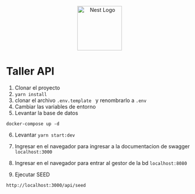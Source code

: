 <p align="center">
  <a href="http://nestjs.com/" target="blank"><img src="https://nestjs.com/img/logo-small.svg" width="120" alt="Nest Logo" /></a>
</p>

# Taller API

1. Clonar el proyecto
2. ```yarn install```
3. clonar el archivo ```.env.template ``` y renombrarlo a ```.env```
4. Cambiar las variables de entorno
5. Levantar la base de datos
```
docker-compose up -d
```
6. Levantar ```yarn start:dev```
7. Ingresar en el navegador para ingresar a la documentacion de swagger ```localhost:3000```
8. Ingresar en el navegador para entrar al gestor de la bd ```localhost:8080```

9. Ejecutar SEED
```
http://localhost:3000/api/seed
```




